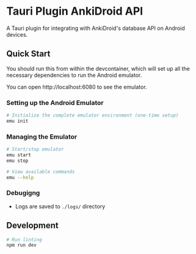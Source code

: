 # Tauri Plugin AnkiDroid API

A Tauri plugin for integrating with AnkiDroid's database API on Android devices.

## Quick Start

You should run this from within the devcontainer, which will set up all the necessary dependencies to run the Android emulator.

You can open http://localhost:6080 to see the emulator.

### Setting up the Android Emulator

```bash
# Initialize the complete emulator environment (one-time setup)
emu init
```

### Managing the Emulator

```bash
# Start/stop emulator
emu start
emu stop

# View available commands
emu --help
```

### Debugigng

- Logs are saved to `./logs/` directory

## Development

```bash
# Run linting
npm run dev
```

